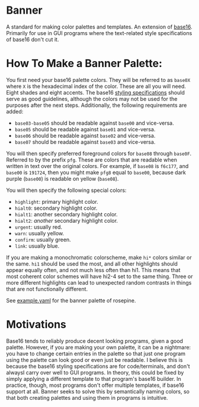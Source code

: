 # Banner
A standard for making color palettes and templates. An extension of [base16](https://github.com/chriskempson/base16). Primarily for use in GUI programs where the text-related style specifications of base16 don't cut it.

# How To Make a Banner Palette:
You first need your base16 palette colors. They will be referred to as
``base0X`` where ``X`` is the hexadecimal index of the color. These are all you
will need. Eight shades and eight accents. The base16 [styling specifications](https://github.com/chriskempson/base16/blob/main/styling.md)
should serve as good guidelines, although the colors may not be used for the
purposes after the next steps. Additionally, the following requirements are
added:
- ``base03-base05`` should be readable against ``base00`` and
vice-versa.
- ``base05`` should be readable against ``base01`` and vice-versa.
- ``base06`` should be readable against ``base02`` and vice-versa.
- ``base07`` should be readable against ``base03`` and vice-versa.

You will then specify preferred foreground colors for ``base08`` through
``base0F``. Referred to by the prefix ``pfg``. These are colors that are
readable when written in text over the original colors. For example, if
``base08`` is ``f6c177``, and ``base00`` is ``191724``, then you might make
``pfg8`` equal to ``base00``, because dark purple (``base00``) is readable on
yellow (``base08``).

You will then specify the following special colors:
- ``highlight``: primary highlight color. 
- ``hialt0``: secondary highlight color. 
- ``hialt1``: another secondary highlight color. 
- ``hialt2``: *another* secondary highlight color. 
- ``urgent``: usually red.
- ``warn``: usually yellow.
- ``confirm``: usually green.
- ``link``: usually blue.

If you are making a monochromatic colorscheme, make ``hi*`` colors similar or
the same. ``hi1`` should be used the most, and all other highlights should
appear equally often, and not much less often than hi1. This means that most
coherent color schemes will have hi2-4 set to the same thing. Three or more
different highlights can lead to unexpected random contrasts in things that are
not functionally different.

See [example.yaml](example.yaml) for the banner palette of rosepine.

# Motivations
Base16 tends to reliably produce decent looking programs, given a good palette.
However, if you are making your own palette, it can be a nightmare: you have to
change certain entries in the palette so that just one program using the
palette can look good or even just be readable. I believe this is because
the base16 styling specifications are for code/terminals, and don't alwaysI
carry over well to GUI programs. In theory, this could be fixed
by simply applying a different template to that program's base16 builder. In
practice, though, most programs don't offer multiple templates, if base16
support at all. Banner seeks to solve this by semantically naming colors, so
that both creating palettes and using them in programs is intuitive.
